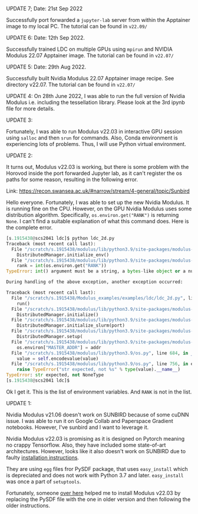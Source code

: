 UPDATE 7;
Date: 21st Sep 2022

Successfully port forwarded a `jupyter-lab` server from within the Apptainer image to my local PC. The tutorial can be found in `v22.09/`

UPDATE 6:
Date: 12th Sep 2022.

Successfully trained LDC on multiple GPUs using `mpirun` and NVIDIA Modulus 22.07 Apptainer image. The tutorial can be found in `v22.07/`


UPDATE 5:
Date: 29th Aug 2022.

Successfully built Nvidia Modulus 22.07 Apptainer image recipe. See directory v22.07. The tutorial can be found in `v22.07/`


UPDATE 4:
On 28th June 2022, I was able to run the full version of Nvidia Modulus i.e. including the tessellation library. Please look at the 3rd ipynb file for more details.

UPDATE 3:

Fortunately, I was able to run Modulus v22.03 in interactive GPU session using `salloc` and then `srun` for commands. Also, Conda environment is experiencing lots of problems. Thus, I will use Python virtual environment.

UPDATE 2:

It turns out, Modulus v22.03 is working, but there is some problem with the Horovod inside the port forwarded Jupyter lab, as it can't register the os paths for some reason, resulting in the following error.

Link: https://recon.swansea.ac.uk/#narrow/stream/4-general/topic/Sunbird


Hello everyone. Fortunately, I was able to set up the new Nvidia Modulus. It is running fine on the CPU. However, on the GPU Nvidia Modulus uses some distribution algorithm. Specifically, `os.environ.get("RANK")` is returning `None`. I can't find a suitable explanation of what this command does. Here is the complete error.
```python
[s.1915438@scs2041 ldc]$ python ldc_2d.py 
Traceback (most recent call last):
  File "/scratch/s.1915438/modulus/lib/python3.9/site-packages/modulus-22.3-py3.9.egg/modulus/distributed/manager.py", line 124, in initialize
    DistributedManager.initialize_env()
  File "/scratch/s.1915438/modulus/lib/python3.9/site-packages/modulus-22.3-py3.9.egg/modulus/distributed/manager.py", line 67, in initialize_env
    rank = int(os.environ.get("RANK"))
TypeError: int() argument must be a string, a bytes-like object or a number, not 'NoneType'

During handling of the above exception, another exception occurred:

Traceback (most recent call last):
  File "/scratch/s.1915438/Modulus_examples/examples/ldc/ldc_2d.py", line 122, in <module>
    run()
  File "/scratch/s.1915438/modulus/lib/python3.9/site-packages/modulus-22.3-py3.9.egg/modulus/hydra/utils.py", line 58, in func_decorated
    DistributedManager.initialize()
  File "/scratch/s.1915438/modulus/lib/python3.9/site-packages/modulus-22.3-py3.9.egg/modulus/distributed/manager.py", line 127, in initialize
    DistributedManager.initialize_slurm(port)
  File "/scratch/s.1915438/modulus/lib/python3.9/site-packages/modulus-22.3-py3.9.egg/modulus/distributed/manager.py", line 108, in initialize_slurm
    DistributedManager.setup(
  File "/scratch/s.1915438/modulus/lib/python3.9/site-packages/modulus-22.3-py3.9.egg/modulus/distributed/manager.py", line 150, in setup
    os.environ["MASTER_ADDR"] = addr
  File "/scratch/s.1915438/modulus/lib/python3.9/os.py", line 684, in __setitem__
    value = self.encodevalue(value)
  File "/scratch/s.1915438/modulus/lib/python3.9/os.py", line 756, in encode
    raise TypeError("str expected, not %s" % type(value).__name__)
TypeError: str expected, not NoneType
[s.1915438@scs2041 ldc]$ 
```

Ok I get it. This is the list of environment variables. And `RANK` is not in the list.

UPDATE 1:

Nvidia Modulus v21.06 doesn't work on SUNBIRD because of some cuDNN issue. I was able to run it on Google Collab and Paperspace Gradient notebooks. However, I've sunbird and I want to leverage it.

Nvidia Modulus v22.03 is promising as it is designed on Pytorch meaning no crappy Tensorflow. Also, they have included some state-of-art architectures. However, looks like it also doesn't work on SUNBIRD due to faulty [installation instructions](https://docs.nvidia.com/deeplearning/modulus/text/getting_started/installation.html#modulus-bare-metal-install).

They are using `egg` files fror PySDF package, that uses `easy_install` which is depreciated and does not work with Python 3.7 and later. `easy_install` was once a part of `setuptools`.

Fortunately, someone [over here](https://forums.developer.nvidia.com/t/modulus-22-03-bare-metal-installation-no-module-named-easy-install/210970/4) helped me to install Modulus v22.03 by replacing the PySDF file with the one in older version and then following the older instructions. 
